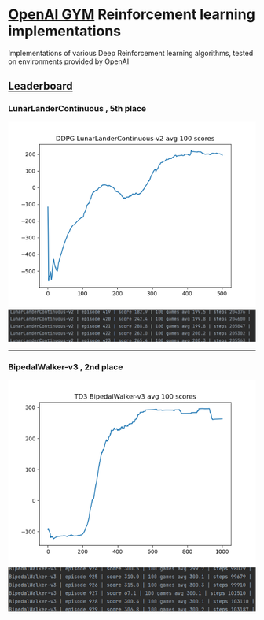 # [OpenAI GYM](https://gym.openai.com/) Reinforcement learning implementations

Implementations of various Deep Reinforcement learning algorithms,
tested on environments provided by OpenAI

## [Leaderboard](https://github.com/openai/gym/wiki/Leaderboard)

### LunarLanderContinuous , **5th place**

![](./results/LunarLanderContinuous-v2/DDPGLunarLanderContinuous-v2_500.png)
![](./results/LunarLanderContinuous-v2/DDPGLunarLanderContinuous-v2_500_terminal.png)

---
### BipedalWalker-v3 , **2nd place**

![](./results/BipedalWalker-v3/TD3_BipedalWalker-v3_1000games.png)
![](./results/BipedalWalker-v3/TD3_BipedalWalker-v3_1000games_terminal.png)